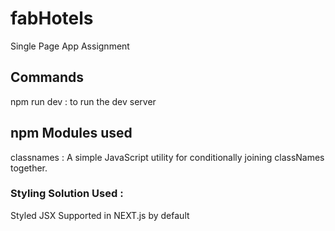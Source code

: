 # fabHotels
Single Page App Assignment

## Commands
npm run dev : to run the dev server

## npm Modules used
  classnames : A simple JavaScript utility for conditionally joining classNames together.

### Styling Solution Used : 
Styled JSX Supported in NEXT.js by default
